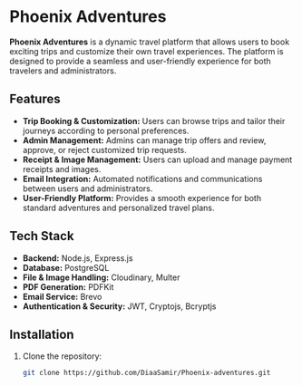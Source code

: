# Phoenix Adventures

**Phoenix Adventures** is a dynamic travel platform that allows users to book exciting trips and customize their own travel experiences. The platform is designed to provide a seamless and user-friendly experience for both travelers and administrators.

## Features

- **Trip Booking & Customization:** Users can browse trips and tailor their journeys according to personal preferences.
- **Admin Management:** Admins can manage trip offers and review, approve, or reject customized trip requests.
- **Receipt & Image Management:** Users can upload and manage payment receipts and images.
- **Email Integration:** Automated notifications and communications between users and administrators.
- **User-Friendly Platform:** Provides a smooth experience for both standard adventures and personalized travel plans.

## Tech Stack

- **Backend:** Node.js, Express.js
- **Database:** PostgreSQL
- **File & Image Handling:** Cloudinary, Multer
- **PDF Generation:** PDFKit
- **Email Service:** Brevo
- **Authentication & Security:** JWT, Cryptojs, Bcryptjs

## Installation

1. Clone the repository:
   ```bash
   git clone https://github.com/DiaaSamir/Phoenix-adventures.git
